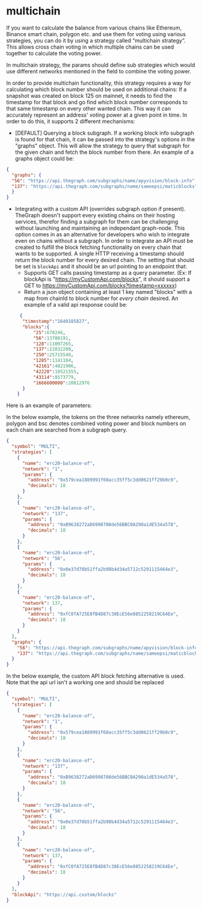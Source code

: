 # multichain

If you want to calculate the balance from various chains like Ethereum, Binance smart chain, polygon etc. and use them for voting using various strategies, you can do it by using a strategy called “multichain strategy”. This allows cross chain voting in which multiple chains can be used together to calculate the voting power.

In multichain strategy, the params should define sub strategies which would use different networks mentioned in the field to combine the voting power.

In order to provide multichain functionality, this strategy requires a way for calculating which block number should be used on additional chains: If a snapshot was created on block 125 on mainnet, it needs to find the timestamp for that block and go find which block number corresponds to that same timestamp on every other wanted chain. This way it can accurately represent an address' voting power at a given point in time. In order to do this, it supports 2 different mechanisms:

- [DEFAULT] Querying a block subgraph. If a working block info subgraph is found for that chain, it can be passed into the strategy's options in the "graphs" object. This will allow the strategy to query that subgraph for the given chain and fetch the block number from there. An example of a graphs object could be:
```json
{
  "graphs": {
  "56": "https://api.thegraph.com/subgraphs/name/apyvision/block-info",
  "137": "https://api.thegraph.com/subgraphs/name/sameepsi/maticblocks"
  }
}
  ```

- Integrating with a custom API (overrides subgraph option if present). TheGraph doesn't support every existing chains on their hosting services, therefor finding a subgraph for them can be challenging without launching and maintaining an independant graph-node. This option comes in as an alternative for developers who wish to integrate even on chains without a subgraph. In order to integrate an API must be created to fulfill the block fetching functionality on every chain that wants to be supported. A single HTTP receiving a timestamp should return the block number for every desired chain.
The setting that should be set is `blockApi` and it should be an url pointing to an endpoint that:
  - Supports GET calls passing timestamp as a query parameter. (Ex: If blockApi is "https://myCustomApi.com/blocks", it should support a GET to https://myCustomApi.com/blocks?timestamp=xxxxxx)
  - Return a json object containing at least 1 key named "blocks" with a map from chainId to block number for *every chain* desired. An example of a valid api response could be:
```json
     {
      "timestamp":"1640185827",
      "blocks":{
          "25":678246,
          "56":13700191,
          "128":11097265,
          "137":22832200,
          "250":25715540,
          "1285":1141104,
          "42161":4021906,
          "42220":10521555,
          "43114":8573779,
          "1666600000":20812976
      }
    }
```


Here is an example of parameters:

In the below example, the tokens on the three networks namely ethereum, polygon and bsc denotes combined voting power and block numbers on each chain are searched from a subgraph query.


```json
{
  "symbol": "MULTI",
  "strategies": [
    {
      "name": "erc20-balance-of",
      "network": "1",
      "params": {
        "address": "0x579cea1889991f68acc35ff5c3dd0621ff29b0c9",
        "decimals": 18
      }
    },
    {
      "name": "erc20-balance-of",
      "network": "137",
      "params": {
        "address": "0xB9638272aD6998708de56BBC0A290a1dE534a578",
        "decimals": 18
      }
    },
    {
      "name": "erc20-balance-of",
      "network": "56",
      "params": {
        "address": "0x0e37d70b51ffa2b98b4d34a5712c5291115464e3",
        "decimals": 18
      }
    },
    {
      "name": "erc20-balance-of",
      "network": 137,
      "params": {
        "address": "0xfC0fA725E8fB4D87c38EcE56e8852258219C64Ee",
        "decimals": 18
      }
    }
  ],
  "graphs": {
    "56": "https://api.thegraph.com/subgraphs/name/apyvision/block-info",
    "137": "https://api.thegraph.com/subgraphs/name/sameepsi/maticblocks"
  }
}

```

In the below example, the custom API block fetching alternative is used. Note that the api url isn't a working one and should be replaced


```json
{
  "symbol": "MULTI",
  "strategies": [
    {
      "name": "erc20-balance-of",
      "network": "1",
      "params": {
        "address": "0x579cea1889991f68acc35ff5c3dd0621ff29b0c9",
        "decimals": 18
      }
    },
    {
      "name": "erc20-balance-of",
      "network": "137",
      "params": {
        "address": "0xB9638272aD6998708de56BBC0A290a1dE534a578",
        "decimals": 18
      }
    },
    {
      "name": "erc20-balance-of",
      "network": "56",
      "params": {
        "address": "0x0e37d70b51ffa2b98b4d34a5712c5291115464e3",
        "decimals": 18
      }
    },
    {
      "name": "erc20-balance-of",
      "network": 137,
      "params": {
        "address": "0xfC0fA725E8fB4D87c38EcE56e8852258219C64Ee",
        "decimals": 18
      }
    }
  ],
  "blockApi": "https://api.custom/blocks"
}
```
